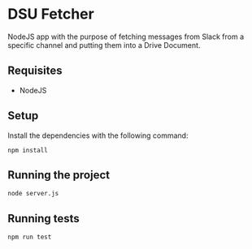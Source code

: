 # DSU Fetcher
NodeJS app with the purpose of fetching messages from Slack from a specific channel and putting them into a Drive Document.

## Requisites
- NodeJS

## Setup
Install the dependencies with the following command:
```
npm install
```

## Running the project
```
node server.js
```

## Running tests
```
npm run test
```
